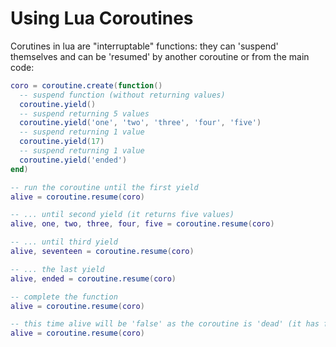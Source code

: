 # Using Lua Coroutines

Corutines in lua are "interruptable" functions: they can 'suspend' themselves and can be 'resumed' by another coroutine or from the main code:

```lua
coro = coroutine.create(function()
  -- suspend function (without returning values)
  coroutine.yield()
  -- suspend returning 5 values
  coroutine.yield('one', 'two', 'three', 'four', 'five')
  -- suspend returning 1 value
  coroutine.yield(17)
  -- suspend returning 1 value
  coroutine.yield('ended')
end)

-- run the coroutine until the first yield
alive = coroutine.resume(coro)

-- ... until second yield (it returns five values)
alive, one, two, three, four, five = coroutine.resume(coro)

-- ... until third yield
alive, seventeen = coroutine.resume(coro)

-- ... the last yield
alive, ended = coroutine.resume(coro)

-- complete the function
alive = coroutine.resume(coro)

-- this time alive will be 'false' as the coroutine is 'dead' (it has finished its work)
alive = coroutine.resume(coro)
```
